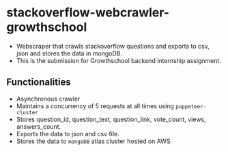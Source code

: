 # stackoverflow-webcrawler-growthschool
- Webscraper that crawls stackoverflow questions and exports to csv, json and stores the data in mongoDB.
- This is the submission for Growthschool backend internship assignment.

## Functionalities
- Asynchronous crawler
- Maintains a concurrency of 5 requests at all times using `puppeteer-cluster`
- Stores question_id, question_text, question_link, vote_count, views, answers_count.
- Exports the data to json and csv file.
- Stores the data to `mongoDB` atlas cluster hosted on AWS


